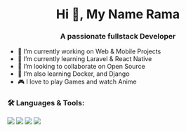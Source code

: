 <h1 align="center">Hi 👋, My Name Rama</h1>
<h3 align="center">A passionate fullstack Developer</h3>

- 🔭 I’m currently working on Web & Mobile Projects  
- 🌱 I’m currently learning Laravel & React Native
- 👯 I’m looking to collaborate on Open Source  
- 🧠 I’m also learning Docker, and Django   
- 🎮 I love to play Games and watch Anime

### 🛠️ Languages & Tools:
<p>
  <img src="https://img.shields.io/badge/PHP-777BB4?style=for-the-badge&logo=php&logoColor=white" />
  <img src="https://img.shields.io/badge/Laravel-F72C1F?style=for-the-badge&logo=laravel&logoColor=white" />
  <img src="https://img.shields.io/badge/JavaScript-F7DF1E?style=for-the-badge&logo=javascript&logoColor=black" />
  <img src="https://img.shields.io/badge/MySQL-4479A1?style=for-the-badge&logo=mysql&logoColor=white" />
</p>

